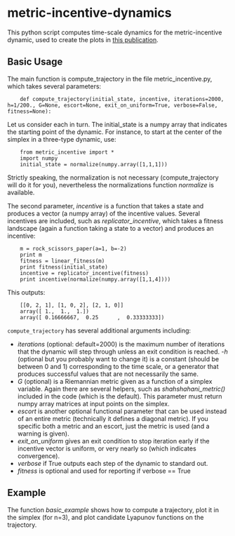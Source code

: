 
# metric-incentive-dynamics

This python script computes time-scale dynamics for the metric-incentive
dynamic, used to create the plots in [this publication](http://link.springer.com/article/10.1007/s13235-014-0124-0).

Basic Usage
-----------

The main function is compute_trajectory in the file metric_incentive.py, which takes several parameters:

```
    def compute_trajectory(initial_state, incentive, iterations=2000, h=1/200., G=None, escort=None, exit_on_uniform=True, verbose=False, fitness=None):
```

Let us consider each in turn. The initial_state is a numpy array that indicates the starting point of the dynamic. For instance, to start at the center of the simplex in a three-type dynamic, use:

```
    from metric_incentive import *
    import numpy
    initial_state = normalize(numpy.array([1,1,1]))
```

Strictly speaking, the normalization is not necessary (compute_trajectory will do it for you), nevertheless the normalizations function *normalize* is available.

The second parameter, *incentive* is a function that takes a state and produces a vector (a numpy array) of the incentive values. Several incentives are included, such as *replicator_incentive*, which takes a fitness landscape (again a function taking a state to a vector) and produces an incentive:

```
    m = rock_scissors_paper(a=1, b=-2)
    print m
    fitness = linear_fitness(m)
    print fitness(initial_state)
    incentive = replicator_incentive(fitness)
    print incentive(normalize(numpy.array([1,1,4])))
```

This outputs:

```
    [[0, 2, 1], [1, 0, 2], [2, 1, 0]]
    array([ 1.,  1.,  1.])
    array([ 0.16666667,  0.25      ,  0.33333333])
```

`compute_trajectory` has several additional arguments including:

- *iterations* (optional: default=2000) is the maximum number of iterations that the dynamic will step through unless an exit condition is reached.
-*h* (optional but you probably want to change it) is a constant (should be between 0 and 1) corresponding to the time scale, or a generator that produces successful values that are not necessarily the same.
- *G* (optional) is a Riemannian metric given as a function of a simplex variable. Again there are several helpers, such as *shahshahani_metric()* included in the code (which is the default). This parameter must return numpy array matrices at input points on the simplex.
- *escort* is another optional functional parameter that can be used instead of an entire metric (technically it defines a diagonal metric). If you specific both a metric and an escort, just the metric is used (and a warning is given).
- *exit_on_uniform* gives an exit condition to stop iteration early if the incentive vector is uniform, or very nearly so (which indicates convergence).
- *verbose* if True outputs each step of the dynamic to standard out.
- *fitness* is optional and used for reporting if verbose == True

Example
-------

The function *basic_example* shows how to compute a trajectory, plot it in the simplex (for n=3), and plot candidate Lyapunov functions on the trajectory.
